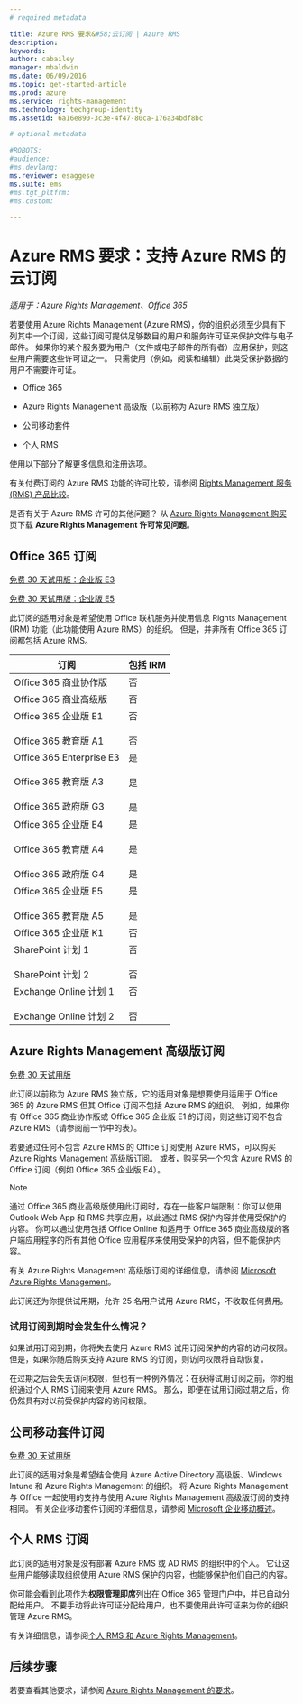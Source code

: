 ```yaml
---
# required metadata

title: Azure RMS 要求&#58;云订阅 | Azure RMS
description:
keywords:
author: cabailey
manager: mbaldwin
ms.date: 06/09/2016
ms.topic: get-started-article
ms.prod: azure
ms.service: rights-management
ms.technology: techgroup-identity
ms.assetid: 6a16e890-3c3e-4f47-80ca-176a34bdf8bc

# optional metadata

#ROBOTS:
#audience:
#ms.devlang:
ms.reviewer: esaggese
ms.suite: ems
#ms.tgt_pltfrm:
#ms.custom:

---
```



# Azure RMS 要求：支持 Azure RMS 的云订阅

*适用于：Azure Rights Management、Office 365*

若要使用 Azure Rights Management (Azure RMS)，你的组织必须至少具有下列其中一个订阅，这些订阅可提供足够数目的用户和服务许可证来保护文件与电子邮件。 如果你的某个服务要为用户（文件或电子邮件的所有者）应用保护，则这些用户需要这些许可证之一。 只需使用（例如，阅读和编辑）此类受保护数据的用户不需要许可证。

-   Office 365

-   Azure Rights Management 高级版（以前称为 Azure RMS 独立版）

-   公司移动套件

-   个人 RMS

使用以下部分了解更多信息和注册选项。

有关付费订阅的 Azure RMS 功能的许可比较，请参阅 [Rights Management 服务 (RMS) 产品比较](http://technet.microsoft.com/dn858608)。

是否有关于 Azure RMS 许可的其他问题？ 从 [Azure Rights Management 购买](https://www.microsoft.com/en-us/server-cloud/products/azure-rights-management/Purchasing.aspx)页下载 **Azure Rights Management 许可常见问题**。 

## Office 365 订阅
[免费 30 天试用版：企业版 E3](http://go.microsoft.com/fwlink/p/?LinkID=403802)

[免费 30 天试用版：企业版 E5](https://go.microsoft.com/fwlink/p/?LinkID=698279)

此订阅的适用对象是希望使用 Office 联机服务并使用信息 Rights Management (IRM) 功能（此功能使用 Azure RMS）的组织。 但是，并非所有 Office 365 订阅都包括 Azure RMS。

订阅  |包括 IRM 
------------- | ------------- |
Office 365 商业协作版|否|
Office 365 商业高级版|否|
Office 365 企业版 E1 <br /><br /> Office 365 教育版 A1|否 <br /><br /> 否|
Office 365 Enterprise E3 <br /><br /> Office 365 教育版 A3 <br /><br /> Office 365 政府版 G3|是 <br /><br /> 是 <br /><br /> 是|
Office 365 企业版 E4 <br /><br /> Office 365 教育版 A4 <br /><br /> Office 365 政府版 G4|是 <br /><br /> 是 <br /><br /> 是|
Office 365 企业版 E5 <br /><br /> Office 365 教育版 A5|是 <br /><br /> 是|
Office 365 企业版 K1|否|
SharePoint 计划 1 <br /><br /> SharePoint 计划 2|否 <br /><br /> 否|
Exchange Online 计划 1 <br /><br /> Exchange Online 计划 2|否 <br /><br /> 否|


## Azure Rights Management 高级版订阅
[免费 30 天试用版](https://portal.microsoftonline.com/Signup/MainSignUp15.aspx?&amp;OfferId=A43415D3-404C-4df3-B31B-AAD28118A778&amp;dl=RIGHTSMANAGEMENT&amp;ali=1)

此订阅以前称为 Azure RMS 独立版，它的适用对象是想要使用适用于 Office 365 的 Azure RMS 但其 Office 订阅不包括 Azure RMS 的组织。 例如，如果你有 Office 365 商业协作版或 Office 365 企业版 E1 的订阅，则这些订阅不包含 Azure RMS（请参阅前一节中的表）。 

若要通过任何不包含 Azure RMS 的 Office 订阅使用 Azure RMS，可以购买 Azure Rights Management 高级版订阅。 或者，购买另一个包含 Azure RMS 的 Office 订阅（例如 Office 365 企业版 E4）。

> [!NOTE]
> 通过 Office 365 商业高级版使用此订阅时，存在一些客户端限制：你可以使用 Outlook Web App 和 RMS 共享应用，以此通过 RMS 保护内容并使用受保护的内容。 你可以通过使用包括 Office Online 和适用于 Office 365 商业高级版的客户端应用程序的所有其他 Office 应用程序来使用受保护的内容，但不能保护内容。

有关 Azure Rights Management 高级版订阅的详细信息，请参阅 [Microsoft Azure Rights Management](http://products.office.com/business/microsoft-azure-rights-management)。

此订阅还为你提供试用期，允许 25 名用户试用 Azure RMS，不收取任何费用。 

### 试用订阅到期时会发生什么情况？
如果试用订阅到期，你将失去使用 Azure RMS 试用订阅保护的内容的访问权限。 但是，如果你随后购买支持 Azure RMS 的订阅，则访问权限将自动恢复。

在过期之后会失去访问权限，但也有一种例外情况：在获得试用订阅之前，你的组织通过个人 RMS 订阅来使用 Azure RMS。 那么，即便在试用订阅过期之后，你仍然具有对以前受保护内容的访问权限。

## 公司移动套件订阅
[免费 30 天试用版](https://portal.office.com/Signup/Signup.aspx?OfferId=2E63A04D-BE0B-4A0F-A8CF-407C1C299221&dl=EMS)

此订阅的适用对象是希望结合使用 Azure Active Directory 高级版、Windows Intune 和 Azure Rights Management 的组织。 将 Azure Rights Management 与 Office 一起使用的支持与使用 Azure Rights Management 高级版订阅的支持相同。 有关企业移动套件订阅的详细信息，请参阅 [Microsoft 企业移动概述](http://go.microsoft.com/fwlink/?LinkId=615386)。

## 个人 RMS 订阅
此订阅的适用对象是没有部署 Azure RMS 或 AD RMS 的组织中的个人。 它让这些用户能够读取组织使用 Azure RMS 保护的内容，也能够保护他们自己的内容。

你可能会看到此项作为**权限管理即席**列出在 Office 365 管理门户中，并已自动分配给用户。 不要手动将此许可证分配给用户，也不要使用此许可证来为你的组织管理 Azure RMS。 

有关详细信息，请参阅[个人 RMS 和 Azure Rights Management](../understand-explore/rms-for-individuals.md)。

## 后续步骤
若要查看其他要求，请参阅 [Azure Rights Management 的要求](requirements-azure-rms.md)。

<!--HONumber=Jun16_HO2-->


